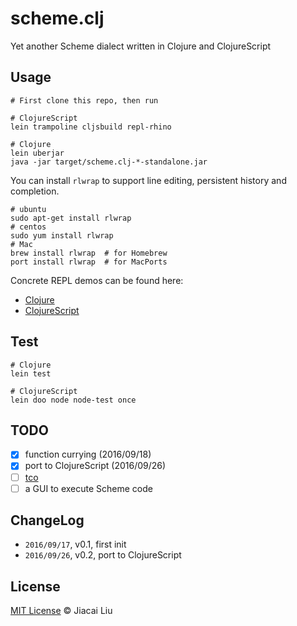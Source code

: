 # scheme.clj

Yet another Scheme dialect written in Clojure and ClojureScript

## Usage

```
# First clone this repo, then run

# ClojureScript
lein trampoline cljsbuild repl-rhino  

# Clojure
lein uberjar
java -jar target/scheme.clj-*-standalone.jar
```

You can install `rlwrap` to support line editing, persistent history and completion.
```shell
# ubuntu
sudo apt-get install rlwrap
# centos
sudo yum install rlwrap
# Mac
brew install rlwrap  # for Homebrew
port install rlwrap  # for MacPorts
```

Concrete REPL demos can be found here:

- [Clojure](doc/clj_repl.md)
- [ClojureScript](doc/cljs_rhino.md)


## Test

```
# Clojure
lein test

# ClojureScript
lein doo node node-test once
```
## TODO

- [x] function currying (2016/09/18)
- [x] port to ClojureScript (2016/09/26)
- [ ] [tco](http://c2.com/cgi/wiki?ProperTailRecursion)
- [ ] a GUI to execute Scheme code

## ChangeLog

- `2016/09/17`, v0.1, first init
- `2016/09/26`, v0.2, port to ClojureScript

## License

[MIT License](http://liujiacai.net/license/MIT.html?year=2016) © Jiacai Liu
